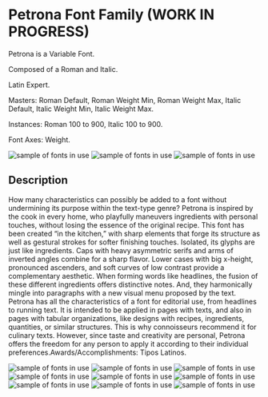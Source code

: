 # Petrona Font Family (WORK IN PROGRESS)

Petrona is a Variable Font.

Composed of a Roman and Italic.

Latin Expert. 

Masters: Roman Default, Roman Weight Min, Roman Weight Max, Italic Default, Italic Weight Min, Italic Weight Max.

Instances: Roman 100 to 900, Italic 100 to 900.

Font Axes: Weight.


![sample of fonts in use](Proofs/PDF&JPG/ProofPetronaSpecimenHoriz1.jpg)
![sample of fonts in use](Proofs/PDF&JPG/ProofPetronaSpecimenHoriz2.jpg)
![sample of fonts in use](Proofs/PDF&JPG/ProofPetronaSpecimenHoriz3.jpg)


## Description 

How many characteristics can possibly be added to a font without undermining its purpose within the text-type genre? Petrona is inspired by the cook in every home, who playfully maneuvers ingredients with personal touches, without losing the essence of the original recipe. This font has been created “in the kitchen,” with sharp elements that forge its structure as well as gestural strokes for softer finishing touches. Isolated, its glyphs are just like ingredients. Caps with heavy asymmetric serifs and arms of inverted angles combine for a sharp flavor. Lower cases with big x-height, pronounced ascenders, and soft curves of low contrast provide a complementary aesthetic. When forming words like headlines, the fusion of these different ingredients offers distinctive notes. And, they harmonically mingle into paragraphs with a new visual menu proposed by the text. Petrona has all the characteristics of a font for editorial use, from headlines to running text. It is intended to be applied in pages with texts, and also in pages with tabular organizations, like designs with recipes, ingredients, quantities, or similar structures. This is why connoisseurs recommend it for culinary texts. However, since taste and creativity are personal, Petrona offers the freedom for any person to apply it according to their individual preferences.Awards/Accomplishments: Tipos Latinos. 

![sample of fonts in use](Proofs/PDF&JPG/ProofPetronaSpecimenVert900.jpg)
![sample of fonts in use](Proofs/PDF&JPG/ProofPetronaSpecimenVert800.jpg)
![sample of fonts in use](Proofs/PDF&JPG/ProofPetronaSpecimenVert700.jpg)
![sample of fonts in use](Proofs/PDF&JPG/ProofPetronaSpecimenVert600.jpg)
![sample of fonts in use](Proofs/PDF&JPG/ProofPetronaSpecimenVert500.jpg)
![sample of fonts in use](Proofs/PDF&JPG/ProofPetronaSpecimenVert400.jpg)
![sample of fonts in use](Proofs/PDF&JPG/ProofPetronaSpecimenVert300.jpg)
![sample of fonts in use](Proofs/PDF&JPG/ProofPetronaSpecimenVert200.jpg)
![sample of fonts in use](Proofs/PDF&JPG/ProofPetronaSpecimenVert100.jpg)
